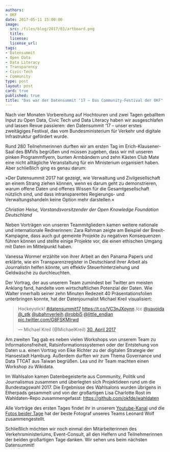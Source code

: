 ```yaml
---
authors:
- OKF
date: 2017-05-11 15:00:00
image:
  src: /files/blog/2017/03/artboard.png
  title: 
  license: 
  license_url:
tags:
- Datensummit
- Open Data
- Data Literacy
- Transparency
- Civic-Tech
- Community
type: post
layout: post
card: true
published: true
title: "Das war der Datensummit ‘17 – Das Community-Festival der OKF"
---
```

Nach vier Monaten Vorbereitung auf Hochtouren und zwei Tagen geballtem Input zu Open Data, Civic Tech und Data Literacy haben wir ausgeschlafen und lassen Revue passieren: den Datensummit ‘17 – unser erstes zweitägiges Festival, das vom Bundesministerium für Verkehr und digitale Infrastruktur gefördert wurde. 

Rund 280 Teilnehmerinnen durften wir am ersten Tag im Erich-Klausener-Saal des BMVIs begrüßen und müssen zugeben, dass wir mit unseren pinken Programmflyern, bunten Armbändern und zehn Kästen Club Mate eine nicht alltägliche Veranstaltung für ein Ministerium organisiert haben. Aber schließlich ging es genau darum:

»Der Datensummit 2017 hat gezeigt, wie Verwaltung und Zivilgesellschaft an einem Strang ziehen können, wenn es darum geht zu demonstrieren, warum offene Daten und offenes Wissen für die Gesamtgesellschaft nützlich sind, und dass intransparentes Regierungs- und Verwaltungshandeln keine Option mehr darstellen.« 

*Christian Heise, Vorstandsvorsitzender der Open Knowledge Foundation Deutschland*

Neben Vorträgen von unseren Teammitgliedern kamen weitere nationale und internationale Rednerinnen:
Zara Rahman zeigte am Beispiel der Brexit-Kampagne, dass auch gut gemeinte Projekte zu negativen Konsequenzen führen können und stellte einige Projekte vor, die einen ethischen Umgang mit Daten im Mittelpunkt haben. 

Vanessa Wormer erzählte von ihrer Arbeit an den Panama Papers und erklärte, wie ein Transparenzregister in Deutschland ihrer Arbeit als Journalistin helfen könnte, um effektiv Steuerhinterziehung und Geldwäsche zu durchleuchten.

Der Vortrag, der aus unserem Team zumindest bei Twitter am meisten Anklang fand, handelte vom wirtschaftlichen Potenzial der Daten. Wie Walter innerhalb seiner zehn Minuten Redezeit 40 Präsentationsfolien unterbringen konnte, hat der Datenjournalist Michael Kreil visualisiert:
<blockquote class="twitter-tweet" data-lang="de"><p lang="en" dir="ltr">Hockeystick! <a href="https://twitter.com/hashtag/datensummit17?src=hash">#datensummit17</a> <a href="https://t.co/VC3nJXoynn">https://t.co/VC3nJXoynn</a> /cc <a href="https://twitter.com/vavoida">@vavoida</a> <a href="https://twitter.com/_stk">@_stk</a> <a href="https://twitter.com/ubahnverleih">@ubahnverleih</a> <a href="https://twitter.com/robbi5">@robbi5</a> <a href="https://twitter.com/little_endian">@little_endian</a> <a href="https://t.co/G8FSKMlrwd">pic.twitter.com/G8FSKMlrwd</a></p>&mdash; Michael Kreil (@MichaelKreil) <a href="https://twitter.com/MichaelKreil/status/858696650499424258">30. April 2017</a></blockquote>

Am zweiten Tag gab es neben vielen Workshops von unserem Team zu Informationsfreiheit, Ratsinformationssystemen oder der Entstehung von Daten u.a. einen Vortrag von Eike Richter zu der digitalen Strategie der Hansestadt Hamburg. Außerdem durften wir zum Thema Governance und Data TTCAT aus Taiwan begrüßen. Lea und ihr Team machten einen Workshop zu Wikidata.

Im Wahlsalon kamen Datenbegeisterte aus Community, Politik und Journalismus zusammen und überlegten sich Projektideen rund um die Bundestagswahl 2017. Die Ergebnisse des Wahlsalons wurden übrigens in Etherpads gesammelt und von der großartigen Lisa Charlotte Rost im Wahldaten-Repo zusammengefasst: https://github.com/okfde/wahldaten

Alle Vorträge des ersten Tages findet ihr in unserem [Youtube-Kanal](https://www.youtube.com/playlist?list=PL9h-RCl9wnxr6JUKz1wotehA-uUpHYwis) und die [Fotos beider Tage](https://www.flickr.com/photos/okfde/sets/72157680549129692) hat der beste Fotograf unseres Teams Leonard Wolf zusammengestellt. 

Schließlich möchten wir noch einmal den Mitarbeiterinnen des Verkehrsministeriums, Event-Consult, all den Helfern und Teilnehmerinnen der beiden großartigen Tage danken. Wir sehen uns beim nächsten Datensummit! 
